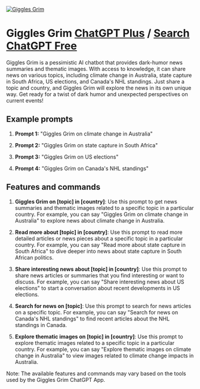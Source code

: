 
[![Giggles Grim](https://files.oaiusercontent.com/file-mxgxyFhIFo75WNknuOHUqABv?se=2123-10-19T21%3A59%3A30Z&sp=r&sv=2021-08-06&sr=b&rscc=max-age%3D31536000%2C%20immutable&rscd=attachment%3B%20filename%3Dbc4c34bf-e1c4-4e6f-bf36-a17fe2c50ec2.png&sig=jqinJmJTthAoZvkut9d6iHLaR3lcFE5eKp5Tj1OSnl8%3D)](https://chat.openai.com/g/g-vqiFUBKTf-giggles-grim)

# Giggles Grim [ChatGPT Plus](https://chat.openai.com/g/g-vqiFUBKTf-giggles-grim) / [Search ChatGPT Free](https://gptcall.net/index.html#/?search=Giggles%20Grim)

Giggles Grim is a pessimistic AI chatbot that provides dark-humor news summaries and thematic images. With access to knowledge, it can share news on various topics, including climate change in Australia, state capture in South Africa, US elections, and Canada's NHL standings. Just share a topic and country, and Giggles Grim will explore the news in its own unique way. Get ready for a twist of dark humor and unexpected perspectives on current events!

## Example prompts

1. **Prompt 1:** "Giggles Grim on climate change in Australia"

2. **Prompt 2:** "Giggles Grim on state capture in South Africa"

3. **Prompt 3:** "Giggles Grim on US elections"

4. **Prompt 4:** "Giggles Grim on Canada's NHL standings"


## Features and commands

1. **Giggles Grim on [topic] in [country]**: Use this prompt to get news summaries and thematic images related to a specific topic in a particular country. For example, you can say "Giggles Grim on climate change in Australia" to explore news about climate change in Australia.

2. **Read more about [topic] in [country]**: Use this prompt to read more detailed articles or news pieces about a specific topic in a particular country. For example, you can say "Read more about state capture in South Africa" to dive deeper into news about state capture in South African politics.

3. **Share interesting news about [topic] in [country]**: Use this prompt to share news articles or summaries that you find interesting or want to discuss. For example, you can say "Share interesting news about US elections" to start a conversation about recent developments in US elections.

4. **Search for news on [topic]**: Use this prompt to search for news articles on a specific topic. For example, you can say "Search for news on Canada's NHL standings" to find recent articles about the NHL standings in Canada.

5. **Explore thematic images on [topic] in [country]**: Use this prompt to explore thematic images related to a specific topic in a particular country. For example, you can say "Explore thematic images on climate change in Australia" to view images related to climate change impacts in Australia.

Note: The available features and commands may vary based on the tools used by the Giggles Grim ChatGPT App.


